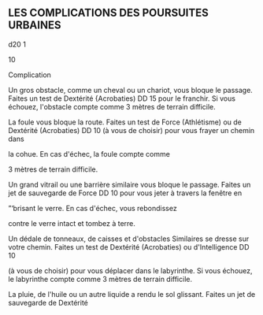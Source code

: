 ## LES COMPLICATIONS DES POURSUITES URBAINES


d20
1

10

Complication

Un gros obstacle, comme un cheval ou un chariot,
vous bloque le passage. Faites un test de Dextérité
{Acrobaties) DD 15 pour le franchir. Si vous échouez,
l'obstacle compte comme 3 mètres de terrain
difficile.

La foule vous bloque la route. Faites un test de Force
(Athlétisme) ou de Dextérité (Acrobaties) DD 10 (à
vous de choisir) pour vous frayer un chemin dans

la cohue. En cas d'échec, la foule compte comme

3 mètres de terrain difficile.

Un grand vitrail ou une barrière similaire vous
bloque le passage. Faites un jet de sauvegarde de
Force DD 10 pour vous jeter à travers la fenêtre en

”‘brisant le verre. En cas d'échec, vous rebondissez

contre le verre intact et tombez à terre.

Un dédale de tonneaux, de caisses et d'obstacles
Similaires se dresse sur votre chemin. Faites un test
de Dextérité (Acrobaties) ou d'Intelligence DD 10

(à vous de choisir) pour vous déplacer dans le
labyrinthe. Si vous échouez, le labyrinthe compte
comme 3 mètres de terrain difficile.

La pluie, de l'huile ou un autre liquide a rendu le sol
glissant. Faites un jet de sauvegarde de Dextérité